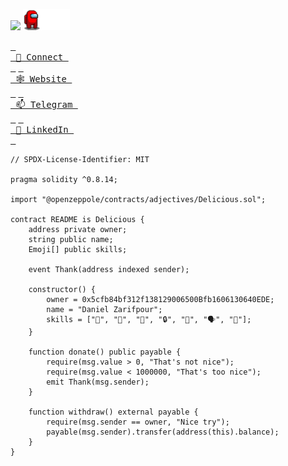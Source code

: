 <!-- ![](https://visitor-badge.glitch.me/badge?page_id=zarifpour.zarifpour) -->

<!-- [![Linkedin: zarifpour](https://img.shields.io/badge/-zarifpour-blue?style=flat&logo=Linkedin&logoColor=white&link=https://www.linkedin.com/in/zarifpour/)](https://www.linkedin.com/in/zarifpour/)  -->

![](https://komarev.com/ghpvc/?username=zarifpour&color=red&style=plastic)
<a href="https://zarif.pro/?ref=ghrdme" target="_blank"><img src="https://github.com/zarifpour/assets/blob/main/gifs/imposter.gif?raw=true" alt="imposter" width="75"></a> 

<!-- <a href="https://www.buymeacoffee.com/zarifpour" target="_blank"><img src="https://cdn.buymeacoffee.com/buttons/v2/default-red.png" alt="Buy Me A Coffee" width="150" ></a> -->

[<kbd> <br> 📆 Connect <br> </kbd>][Connect] [<kbd> <br> 🕸️ Website <br> </kbd>][Website] [<kbd> <br> 📫 Telegram <br> </kbd>][Telegram] [<kbd> <br> 💼 LinkedIn <br> </kbd>][LinkedIn]

```solidity
// SPDX-License-Identifier: MIT

pragma solidity ^0.8.14;

import "@openzeppole/contracts/adjectives/Delicious.sol";

contract README is Delicious {
    address private owner;
    string public name;
    Emoji[] public skills;
    
    event Thank(address indexed sender);

    constructor() {
        owner = 0x5cfb84bf312f138129006500Bfb1606130640EDE;
        name = "Daniel Zarifpour";
        skills = ["💠", "🐍", "🔎", "🔒", "🧪", "🗣", "🎨"];
    }

    function donate() public payable {
        require(msg.value > 0, "That's not nice");
        require(msg.value < 1000000, "That's too nice");
        emit Thank(msg.sender);
    }
    
    function withdraw() external payable {
        require(msg.sender == owner, "Nice try");
        payable(msg.sender).transfer(address(this).balance);
    }
}
```

<!---------------------------------------------------------------------------->

[Connect]: https://dotcal.co/zarif/secret
[Website]: https://zarif.pro
[Telegram]: https://telegram.me/zarifpour
[LinkedIn]: https://linkedin.com/in/zarifpour
